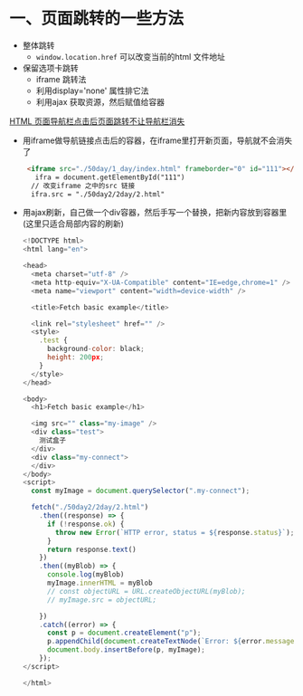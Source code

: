 # 一、页面跳转的一些方法

- 整体跳转
  - `window.location.href` 可以改变当前的html 文件地址
- 保留选项卡跳转
  - iframe 跳转法
  - 利用display='none' 属性排它法
  - 利用ajax 获取资源，然后赋值给容器

[HTML  页面导航栏点击后页面跳转不让导航栏消失](https://www.zhihu.com/question/522042864)

- 用iframe做导航链接点击后的容器，在iframe里打开新页面，导航就不会消失了

  ```html
   <iframe src="./50day/1_day/index.html" frameborder="0" id="111"></iframe>
     ifra = document.getElementById("111")
  	// 改变iframe 之中的src 链接
    ifra.src = "./50day2/2day/2.html"
  ```

- 用ajax刷新，自己做一个div容器，然后手写一个替换，把新内容放到容器里(这里只适合局部内容的刷新)

  ```js
  <!DOCTYPE html>
  <html lang="en">
  
  <head>
    <meta charset="utf-8" />
    <meta http-equiv="X-UA-Compatible" content="IE=edge,chrome=1" />
    <meta name="viewport" content="width=device-width" />
  
    <title>Fetch basic example</title>
  
    <link rel="stylesheet" href="" />
    <style>
      .test {
        background-color: black;
        height: 200px;
      }
    </style>
  </head>
  
  <body>
    <h1>Fetch basic example</h1>
  
    <img src="" class="my-image" />
    <div class="test">
      测试盒子
    </div>
    <div class="my-connect">
    </div>
  </body>
  <script>
    const myImage = document.querySelector(".my-connect");
  
    fetch("./50day2/2day/2.html")
      .then((response) => {
        if (!response.ok) {
          throw new Error(`HTTP error, status = ${response.status}`);
        }
        return response.text()
      })
      .then((myBlob) => {
        console.log(myBlob)
        myImage.innerHTML = myBlob
        // const objectURL = URL.createObjectURL(myBlob);
        // myImage.src = objectURL;
  
      })
      .catch((error) => {
        const p = document.createElement("p");
        p.appendChild(document.createTextNode(`Error: ${error.message}`));
        document.body.insertBefore(p, myImage);
      });
  </script>
  
  </html>	
  ```

  